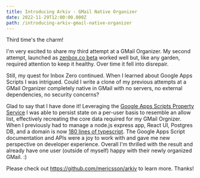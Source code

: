 ```yaml
---
title: Introducing Arkiv - GMail Native Organizer
date: 2022-11-29T12:00:00.000Z
path: /introducing-arkiv-gmail-native-organizer
---
```


Third time's the charm!

I'm very excited to share my third attempt at a GMail Organizer. My second attempt, launched as [zenbox.co beta](/2017-03-22-zenbox-beta/) worked well but, like any garden, required attention to keep it healthy. Over time it fell into disrepair.

Still, my quest for Inbox Zero continued. When I learned about Google Apps Scripts I was intrigued. Could I write a clone of my previous attempts at a GMail Organizer completely native in GMail with no servers, no external dependencies, no security concerns?

Glad to say that I have done it! Leveraging the [Google Apps Scripts Property Service](https://developers.google.com/apps-script/guides/properties) I was able to persist state on a per-user basis to resemble an allow list, effectively recreating the core data required for my GMail Orgnizer. When I previously had to manage a node.js express app, React UI, Postgres DB, and a domain is now [180 lines of typescript](https://github.com/mericsson/arkiv/blob/13e857d3488c9fa1d5048b309130541ddf6a354b/arkiv.ts). The Google Apps Script documentation and APIs were a joy to work with and gave me new perspective on developer experience. Overall I'm thrilled with the result and already have one user (outside of myself) happy with their newly organized GMail. :)

Please check out https://github.com/mericsson/arkiv to learn more. Thanks!
